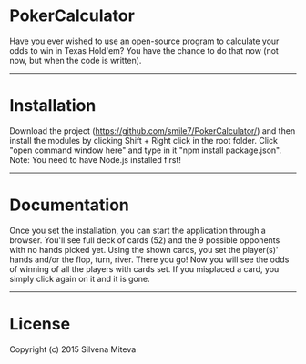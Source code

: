 # PokerCalculator

  Have you ever wished to use an open-source program to calculate your odds to win in Texas Hold'em?
You have the chance to do that now (not now, but when the code is written).
<hr>

# Installation
  
  Download the project (https://github.com/smile7/PokerCalculator/) and then install the modules by clicking 
Shift + Right click in the root folder. Click "open command window here" and type in it "npm install package.json".<br>
Note: You need to have Node.js installed first!
<hr>

# Documentation

  Once you set the installation, you can start the application through a browser. You'll see full deck of cards (52)
and the 9 possible opponents with no hands picked yet. Using the shown cards, you set the player(s)' hands 
and/or the flop, turn, river. There you go! Now you will see the odds of winning of all the players with cards set.
  If you misplaced a card, you simply click again on it and it is gone.
<hr>
  
# License

  Copyright (c) 2015 Silvena Miteva
